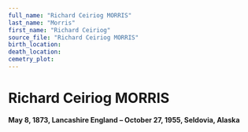 ```yaml
---
full_name: "Richard Ceiriog MORRIS"
last_name: "Morris"
first_name: "Richard Ceiriog"
source_file: "Richard Ceiriog MORRIS"
birth_location:
death_location:
cemetry_plot: 
---
```

# Richard Ceiriog MORRIS

**May 8, 1873, Lancashire England – October 27, 1955, Seldovia, Alaska**

